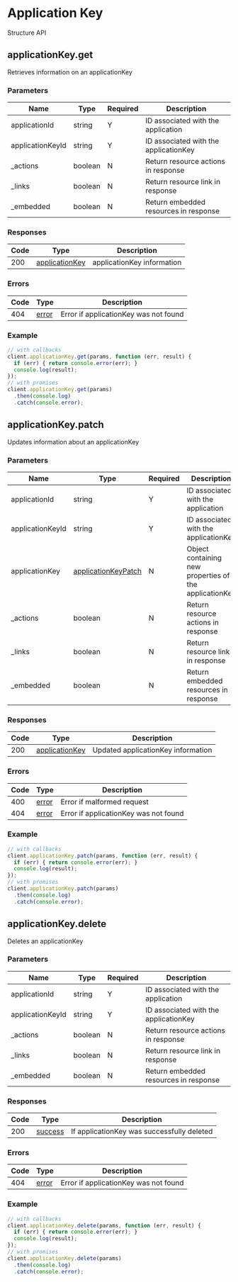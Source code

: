 # Application Key
Structure API

## applicationKey.get
Retrieves information on an applicationKey



### Parameters
| Name | Type | Required | Description |
| ---- | ---- | -------- | ----------- |
| applicationId | string | Y | ID associated with the application |
| applicationKeyId | string | Y | ID associated with the applicationKey |
| _actions | boolean | N | Return resource actions in response |
| _links | boolean | N | Return resource link in response |
| _embedded | boolean | N | Return embedded resources in response |

### Responses
| Code | Type | Description |
| ---- | ---- | ----------- |
| 200 | [applicationKey](_schemas.md#applicationkey) | applicationKey information |

### Errors
| Code | Type | Description |
| ---- | ---- | ----------- |
| 404 | [error](_schemas.md#error) | Error if applicationKey was not found |

### Example
```javascript
// with callbacks
client.applicationKey.get(params, function (err, result) {
  if (err) { return console.error(err); }
  console.log(result);
});
// with promises
client.applicationKey.get(params)
  .then(console.log)
  .catch(console.error);
```
## applicationKey.patch
Updates information about an applicationKey



### Parameters
| Name | Type | Required | Description |
| ---- | ---- | -------- | ----------- |
| applicationId | string | Y | ID associated with the application |
| applicationKeyId | string | Y | ID associated with the applicationKey |
| applicationKey | [applicationKeyPatch](_schemas.md#applicationkeypatch) | N | Object containing new properties of the applicationKey |
| _actions | boolean | N | Return resource actions in response |
| _links | boolean | N | Return resource link in response |
| _embedded | boolean | N | Return embedded resources in response |

### Responses
| Code | Type | Description |
| ---- | ---- | ----------- |
| 200 | [applicationKey](_schemas.md#applicationkey) | Updated applicationKey information |

### Errors
| Code | Type | Description |
| ---- | ---- | ----------- |
| 400 | [error](_schemas.md#error) | Error if malformed request |
| 404 | [error](_schemas.md#error) | Error if applicationKey was not found |

### Example
```javascript
// with callbacks
client.applicationKey.patch(params, function (err, result) {
  if (err) { return console.error(err); }
  console.log(result);
});
// with promises
client.applicationKey.patch(params)
  .then(console.log)
  .catch(console.error);
```
## applicationKey.delete
Deletes an applicationKey



### Parameters
| Name | Type | Required | Description |
| ---- | ---- | -------- | ----------- |
| applicationId | string | Y | ID associated with the application |
| applicationKeyId | string | Y | ID associated with the applicationKey |
| _actions | boolean | N | Return resource actions in response |
| _links | boolean | N | Return resource link in response |
| _embedded | boolean | N | Return embedded resources in response |

### Responses
| Code | Type | Description |
| ---- | ---- | ----------- |
| 200 | [success](_schemas.md#success) | If applicationKey was successfully deleted |

### Errors
| Code | Type | Description |
| ---- | ---- | ----------- |
| 404 | [error](_schemas.md#error) | Error if applicationKey was not found |

### Example
```javascript
// with callbacks
client.applicationKey.delete(params, function (err, result) {
  if (err) { return console.error(err); }
  console.log(result);
});
// with promises
client.applicationKey.delete(params)
  .then(console.log)
  .catch(console.error);
```
